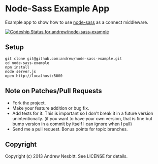 # Node-Sass Example App

Example app to show how to use [node-sass](https://github.com/sass/node-sass) as a connect middleware.

[ ![Codeship Status for andrew/node-sass-example](https://codeship.com/projects/cfbcb0f0-4e78-0132-9932-123ac3d7c0ec/status)](https://codeship.com/projects/47708)

## Setup

    git clone git@github.com:andrew/node-sass-example.git
    cd node-sass-example
    npm install
    node server.js
    open http://localhost:5000

## Note on Patches/Pull Requests

 * Fork the project.
 * Make your feature addition or bug fix.
 * Add tests for it. This is important so I don't break it in a
   future version unintentionally.
   (if you want to have your own version, that is fine but bump version in a commit by itself I can ignore when I pull)
 * Send me a pull request. Bonus points for topic branches.

## Copyright

Copyright (c) 2013 Andrew Nesbitt. See LICENSE for details.
